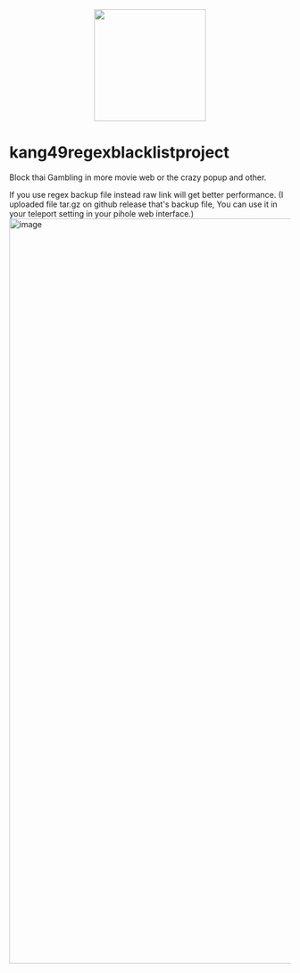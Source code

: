 <div style="text-align:center;">
  <a href="https://www.buymeacoffee.com/metakeen"><img src="https://img.buymeacoffee.com/button-api/?text=Buy me a coffee&emoji=&slug=metakeen&button_colour=FFDD00&font_colour=000000&font_family=Cookie&outline_colour=000000&coffee_colour=ffffff" width="200px"/></a>
</div>

# kang49regexblacklistproject
Block thai Gambling in more movie web or the crazy popup
and other.

If you use regex backup file instead raw link will get better performance. (I uploaded file tar.gz on github release that's backup file, You can use it in your teleport setting in your pihole web interface.)
<img width="1332" alt="image" src="https://user-images.githubusercontent.com/81503963/154835706-2e16eab3-12bf-4c8f-ab07-fa563b83380b.png">
